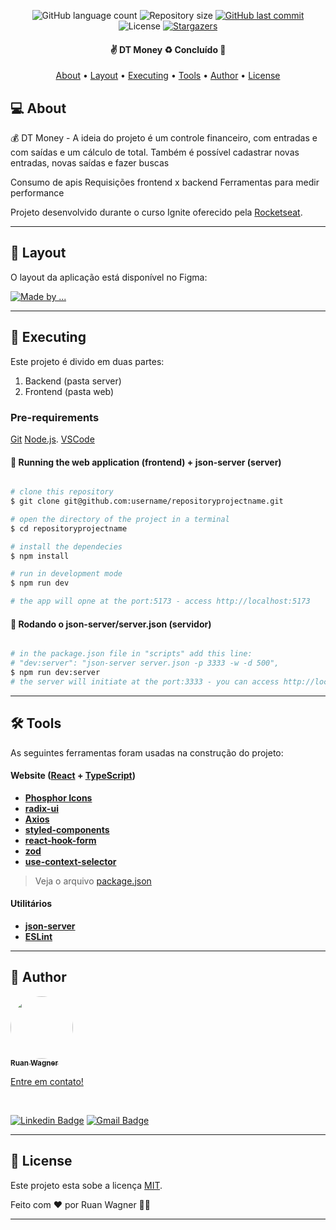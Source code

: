 
<p align="center">
  <img alt="GitHub language count" src="https://img.shields.io/github/languages/count/ruanwagner/dt-money-rocketseat?color=%2304D361">

  <img alt="Repository size" src="https://img.shields.io/github/repo-size/ruanwagner/dt-money-rocketseat">
  
  <a href="https://github.com/ruanwagner/dt-money-rocketseat/commits/master">
    <img alt="GitHub last commit" src="https://img.shields.io/github/last-commit/ruanwagner/dt-money-rocketseat">
  </a>
    
   <img alt="License" src="https://img.shields.io/badge/license-MIT-brightgreen">
   <a href="https://github.com/ruanwagner/dt-money-rocketseat/stargazers">
    <img alt="Stargazers" src="https://img.shields.io/github/stars/ruanwagner/dt-money-rocketseat?style=social">
  </a>

<h4 align="center"> 
	✌  DT Money ♻️ Concluído 🚀 
</h4>

<p align="center">
 <a href="#-about">About</a> •
 <a href="#-layout">Layout</a> • 
 <a href="#-executing">Executing</a> • 
 <a href="#-tools">Tools</a> • 
 <a href="#-author">Author</a> • 
 <a href="#-license">License</a>
</p>


## 💻 About

💰 DT Money - A ideia do projeto é um controle financeiro, com entradas e com saídas e um cálculo de total. Também é possível cadastrar novas entradas, novas saídas e fazer buscas 

Consumo de apis
Requisições frontend x backend
Ferramentas para medir performance

Projeto desenvolvido durante o curso Ignite oferecido pela [Rocketseat](https://blog.rocketseat.com.br).

---

## 🎨 Layout

O layout da aplicação está disponível no Figma:

<a href="https://www.figma.com/file/c5BA5gCabL1WqGYZFm9qL3/DT-Money-(Community)?type=design&node-id=0-1&t=NqHrQgwGUZotPnRS-0">
  <img alt="Made by ..." src="https://img.shields.io/badge/Acessar%20Layout%20-Figma-%2304D361">
</a>

---

## 🚀 Executing

Este projeto é divido em duas partes:
1. Backend (pasta server) 
2. Frontend (pasta web)

### Pre-requirements

[Git](https://git-scm.com)
[Node.js](https://nodejs.org/en/). 
[VSCode](https://code.visualstudio.com/)


#### 🧭 Running the web application (frontend) + json-server (server)

```bash

# clone this repository
$ git clone git@github.com:username/repositoryprojectname.git

# open the directory of the project in a terminal
$ cd repositoryprojectname

# install the dependecies
$ npm install

# run in development mode
$ npm run dev

# the app will opne at the port:5173 - access http://localhost:5173

```

#### 🎲 Rodando o json-server/server.json (servidor)

```bash

# in the package.json file in "scripts" add this line:
# "dev:server": "json-server server.json -p 3333 -w -d 500",
$ npm run dev:server
# the server will initiate at the port:3333 - you can access http://localhost:3333 

```

---

## 🛠 Tools

As seguintes ferramentas foram usadas na construção do projeto:

#### **Website**  ([React](https://reactjs.org/)  +  [TypeScript](https://www.typescriptlang.org/))

-   **[Phosphor Icons](https://phosphoricons.com/)**
-   **[radix-ui](https://www.radix-ui.com/)**
-   **[Axios](https://github.com/axios/axios)**
-   **[styled-components](https://styled-components.com/)**
-   **[react-hook-form](https://www.react-hook-form.com/)**
-   **[zod](https://zod.dev/)**
-   **[use-context-selector](https://github.com/dai-shi/use-context-selector)**

> Veja o arquivo  [package.json](https://github.com/ruanwagner/dt-money-rocketseat/blob/master/web/package.json)

#### **Utilitários**

-   **[json-server](https://github.com/typicode/json-server)**
-   **[ESLint](https://github.com/eslint/eslint)**

---

## 🦸 Author

<a href="#">
 <img style="border-radius: 50%;" src="https://avatars.githubusercontent.com/u/46347114?v=4" width="100px;" alt=""/>
 <br />
 <sub><b>Ruan Wagner</b></sub></a> 
 <br />

[Entre em contato!]()

<br />

[![Linkedin Badge](https://img.shields.io/badge/-Ruan-blue?style=flat-square&logo=Linkedin&logoColor=white&link=https://www.linkedin.com/in/ruanwagner/)](https://www.linkedin.com/in/ruanwagner/) 
[![Gmail Badge](https://img.shields.io/badge/-ruan.wagner@universo.univates.br-c14438?style=flat-square&logo=Gmail&logoColor=white&link=mailto:ruan.wagner@universo.univates.br)](mailto:ruan.wagner@universo.univates.br)

---

## 📝 License

Este projeto esta sobe a licença [MIT](./LICENSE).

Feito com ❤️ por Ruan Wagner 👋🏽 

---